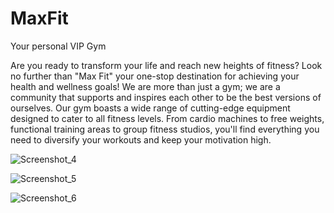 # MaxFit
Your personal VIP Gym

Are you ready to transform your life and reach new heights of fitness? Look no further than "Max Fit" your one-stop destination for achieving your health and wellness goals! We are more than just a gym; we are a community that supports and inspires each other to be the best versions of ourselves.
Our gym boasts a wide range of cutting-edge equipment designed to cater to all fitness levels. From cardio machines to free weights, functional training areas to group fitness studios, you'll find everything you need to diversify your workouts and keep your motivation high.


![Screenshot_4](https://github.com/MaksymusPrime/MaxFit/assets/121817168/8f218b7c-66df-4129-b812-5b5a0e714f61)

![Screenshot_5](https://github.com/MaksymusPrime/MaxFit/assets/121817168/c3c1f9ca-07a3-4baf-8a7f-cc0ac0bc905d)

![Screenshot_6](https://github.com/MaksymusPrime/MaxFit/assets/121817168/9c765941-06e8-4c89-a32a-d8a681e5cd17)


